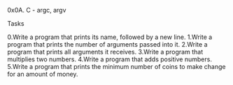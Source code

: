 0x0A. C - argc, argv

Tasks


0.Write a program that prints its name, followed by a new line.
1.Write a program that prints the number of arguments passed into it.
2.Write a program that prints all arguments it receives.
3.Write a program that multiplies two numbers.
4.Write a program that adds positive numbers.
5.Write a program that prints the minimum number of coins to make change for an amount of money.
